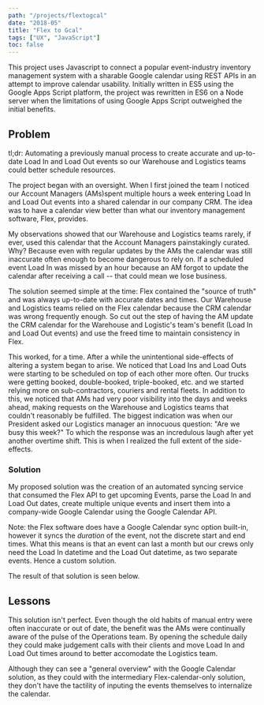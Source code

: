 ```yaml
---
path: "/projects/flextogcal"
date: "2018-05"
title: "Flex to Gcal"
tags: ["UX", "JavaScript"]
toc: false
---
```


This project uses Javascript to connect a popular event-industry inventory management system with a sharable Google calendar using REST APIs in an attempt to improve calendar usability. Initially written in ES5 using the Google Apps Script platform, the project was rewritten in ES6 on a Node server when the limitations of using Google Apps Script outweighed the initial benefits.

## Problem

tl;dr: Automating a previously manual process to create accurate and up-to-date Load In and Load Out events so our Warehouse and Logistics teams could better schedule resources.

The project began with an oversight. When I first joined the team I noticed our Account Managers (AMs)spent multiple hours a week entering Load In and Load Out events into a shared calendar in our company CRM. The idea was to have a calendar view better than what our inventory management software, Flex, provides.

My observations showed that our Warehouse and Logistics teams rarely, if ever, used this calendar that the Account Managers painstakingly curated. Why? Because even with regular updates by the AMs the calendar was still inaccurate often enough to become dangerous to rely on. If a scheduled event Load In was missed by an hour because an AM forgot to update the calendar after receiving a call -- that could mean we lose business.

The solution seemed simple at the time: Flex contained the "source of truth" and was always up-to-date with accurate dates and times. Our Warehouse and Logistics teams relied on the Flex calendar because the CRM calendar was wrong frequently enough. So cut out the step of having the AM update the CRM calendar for the Warehouse and Logistic's team's benefit (Load In and Load Out events) and use the freed time to maintain consistency in Flex.

This worked, for a time. After a while the unintentional side-effects of altering a system began to arise. We noticed that Load Ins and Load Outs were starting to be scheduled on top of each other more often. Our trucks were getting booked, double-booked, triple-booked, etc. and we started relying more on sub-contractors, couriers and rental fleets. In addition to this, we noticed that AMs had very poor visibility into the days and weeks ahead, making requests on the Warehouse and Logistics teams that couldn't reasonably be fulfilled. The biggest indication was when our President asked our Logistics manager an innocuous question: "Are we busy this week?" To which the response was an incredulous laugh after yet another overtime shift. This is when I realized the full extent of the side-effects.

### Solution

My proposed solution was the creation of an automated syncing service that consumed the Flex API to get upcoming Events, parse the Load In and Load Out dates, create multiple unique events and insert them into a company-wide Google Calendar using the Google Calendar API.

Note: the Flex software does have a Google Calendar sync option built-in, however it syncs the _duration_ of the event, not the discrete start and end times. What this means is that an event can last a month but our crews only need the Load In datetime and the Load Out datetime, as two separate events. Hence a custom solution.

The result of that solution is seen below.

## Lessons

This solution isn't perfect. Even though the old habits of manual entry were often inaccurate or out of date, the benefit was the AMs were continually aware of the pulse of the Operations team. By opening the schedule daily they could make judgement calls with their clients and move Load In and Load Out times around to better accomodate the Logistics team.

Although they can see a "general overview" with the Google Calendar solution, as they could with the intermediary Flex-calendar-only solution, they don't have the tactility of inputing the events themselves to internalize the calendar.
